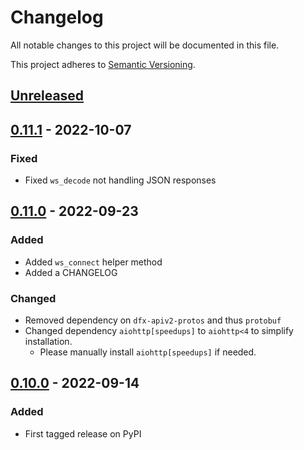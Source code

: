 # Changelog

All notable changes to this project will be documented in this file.

This project adheres to [Semantic Versioning](https://semver.org/spec/v2.0.0.html).

## [Unreleased]

## [0.11.1] - 2022-10-07

### Fixed

- Fixed `ws_decode` not handling JSON responses

## [0.11.0] - 2022-09-23

### Added

- Added `ws_connect` helper method
- Added a CHANGELOG

### Changed

- Removed dependency on `dfx-apiv2-protos` and thus `protobuf`
- Changed dependency `aiohttp[speedups]` to `aiohttp<4` to simplify installation.
  - Please manually install `aiohttp[speedups]` if needed.

## [0.10.0] - 2022-09-14

### Added

- First tagged release on PyPI

[unreleased]: https://github.com/nuralogix/dfx-apiv2-client-py/compare/v0.11.1...HEAD
[0.11.1]: https://github.com/nuralogix/dfx-apiv2-client-py/compare/v0.11.0...v0.11.1
[0.11.0]: https://github.com/nuralogix/dfx-apiv2-client-py/compare/v0.10.0...v0.11.0
[0.10.0]:  https://github.com/nuralogix/dfx-apiv2-client-py/releases/tag/v0.10.0
